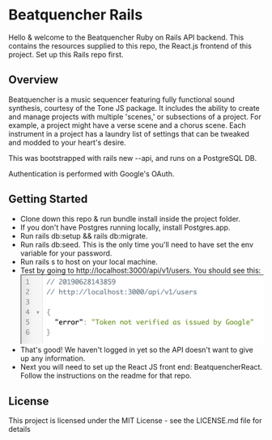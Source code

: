 # Beatquencher Rails
Hello & welcome to the Beatquencher Ruby on Rails API backend. This contains the resources supplied to this repo, the React.js frontend of this project. Set up this Rails repo first.

## Overview
Beatquencher is a music sequencer featuring fully functional sound synthesis, courtesy of the Tone JS package. It includes the ability to create and manage projects with multiple 'scenes,' or subsections of a project. For example, a project might have a verse scene and a chorus scene. Each instrument in a project has a laundry list of settings that can be tweaked and modded to your heart's desire.

This was bootstrapped with rails new --api, and runs on a PostgreSQL DB.

Authentication is performed with Google's OAuth.

## Getting Started
* Clone down this repo & run bundle install inside the project folder.
* If you don't have Postgres running locally, install Postgres.app.
* Run rails db:setup && rails db:migrate.
* Run rails db:seed. This is the only time you'll need to have set the env variable for your password.
* Run rails s to host on your local machine.
* Test by going to http://localhost:3000/api/v1/users. You should see this:
![alt text](https://raw.githubusercontent.com/wardou2/BeatquencherRails/master/images/users_api_not_loggedin.png)
* That's good! We haven't logged in yet so the API doesn't want to give up any information.
* Next you will need to set up the React JS front end: BeatquencherReact. Follow the instructions on the readme for that repo.

## License
This project is licensed under the MIT License - see the LICENSE.md file for details
